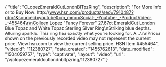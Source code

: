 {
    "title": "CLopezEmeraldCutLondnBlTpzRing",
    "description": "For More Info or to Buy Now: http:\/\/www.hsn.com\/products\/seo\/7910487?rdr=1&sourceid=youtube&cm_mmc=Social-_-Youtube-_-ProductVideo-_-455464\r\nColleen Lopez \"Fancy Forever\" 27.67ct EmeraldCut London Blue Topaz and White Topaz Sterling Silver Ring\nStriking blue depths. Alluring sparkle. This ring has exactly what you're looking for. A...\r\nPrices shown on the previously recorded video may not represent the current price.  View hsn.com to view the current selling price. HSN Item #455464",
    "videoid": "112380727",
    "date_created": "1455762613",
    "date_modified": "1504059757",
    "type": "captivate",
    "layout": "video",
    "url": "\/v\/clopezemeraldcutlondnbltpzring\/112380727"
}